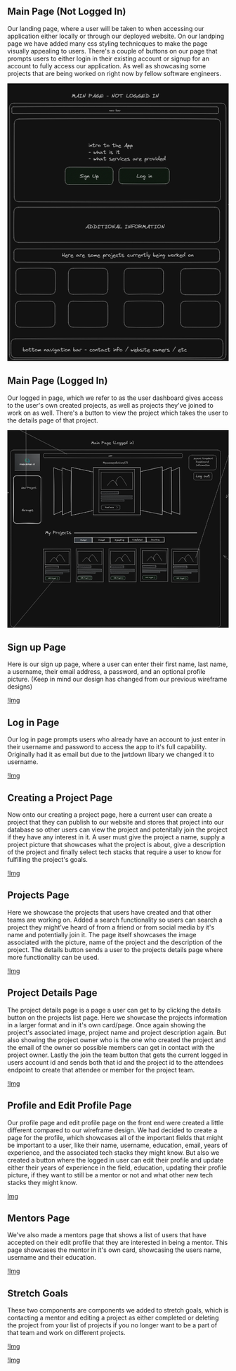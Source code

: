 ## Main Page (Not Logged In)

Our landing page, where a user will be taken to when accessing our application either locally or through our deployed website.  On our landping page we have added many css styling technicques to make the page visually appealing to users.  There's a couple of buttons on our page that prompts users to either login in their existing account or signup for an account to fully access our application. As well as showcasing some projects that are being worked on right now by fellow software engineers.

![Img](/docs/images/MainPageNotLoggedIn.png)

## Main Page (Logged In)

Our logged in page, which we refer to as the user dashboard gives access to the user's own created projects, as well as projects they've joined to work on as well.  There's a button to view the project which takes the user to the details page of that project.

![Img](/docs/images/MainPageLoggedIn.png)

## Sign up Page

Here is our sign up page, where a user can enter their first name, last name, a username, their email address, a password, and an optional profile picture. (Keep in mind our design has changed from our previous wireframe designs)

[!Img](/docs/images/SignUp.png)

## Log in Page

Our log in page prompts users who already have an account to just enter in their username and password to access the app to it's full capability.  Originally had it as email but due to the jwtdown libary we changed it to username.

[!Img](/docs/images/LogIn.png)

## Creating a Project Page

Now onto our creating a project page, here a current user can create a project that they can publish to our website and stores that project into our database so other users can view the project and potenitally join the project if they have any interest in it.  A user must give the project a name, supply a project picture that showcases what the project is about, give a description of the project and finally select tech stacks that require a user to know for fulfilling the project's goals.

[!Img](/docs/images/CreateProject.png)

## Projects Page

Here we showcase the projects that users have created and that other teams are working on.  Added a search functionality so users can search a project they might've heard of from a friend or from social media by it's name and potentially join it.  The page itself showcases the image associated with the picture, name of the project and the description of the project.  The details button sends a user to the projects details page where more functionality can be used.

[!Img](/docs/images/ProjectList.png)


## Project Details Page

The project details page is a page a user can get to by clicking the details button on the projects list page.  Here we showcase the projects information in a larger format and in it's own card/page.  Once again showing the project's associated image, project name and project description again.  But also showing the project owner who is the one who created the project and the email of the owner so possible members can get in contact with the project owner.  Lastly the join the team button that gets the current logged in users account id and sends both that id and the project id to the attendees endpoint to create that attendee or member for the project team.

[!Img](/docs/images/ProjectDetails.png)

## Profile and Edit Profile Page

Our profile page and edit profile page on the front end were created a little different compared to our wireframe design.  We had decided to create a page for the profile, which showcases all of the important fields that might be important to a user, like their name, username, education, email, years of experience, and the associated tech stacks they might know.  But also we created a button where the logged in user can edit their profile and update either their years of experience in the field, education, updating their profile picture, if they want to still be a mentor or not and what other new tech stacks they might know.

[Img](/docs/images/Profile.png)


## Mentors Page

We've also made a mentors page that shows a list of users that have accepted on their edit profile that they are interested in being a mentor.  This page showcases the mentor in it's own card, showcasing the users name, username and their education.

[!Img](/docs/images/Mentors.png)

## Stretch Goals

These two components are components we added to stretch goals, which is contacting a mentor and editing a project as either completed or deleting the project from your list of projects if you no longer want to be a part of that team and work on different projects.

[!Img](/docs/images/MentorDetails.png)

[!Img](/docs/images/EditProject.png)
